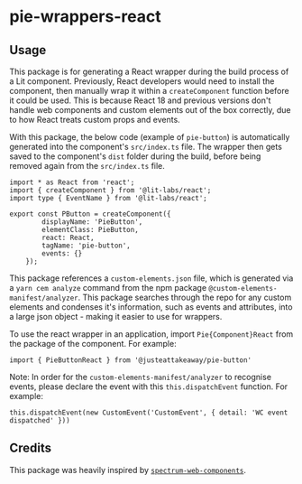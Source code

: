 # pie-wrappers-react

## Usage

This package is for generating a React wrapper during the build process of a Lit component. Previously, React developers would need to install the component, then manually wrap it within a `createComponent` function before it could be used. This is because React 18 and previous versions don't handle web components and custom elements out of the box correctly, due to how React treats custom props and events.

With this package, the below code (example of `pie-button`) is automatically generated into the component's `src/index.ts` file. The wrapper then gets saved to the component's `dist` folder during the build, before being removed again from the `src/index.ts` file.

```
import * as React from 'react';
import { createComponent } from '@lit-labs/react';
import type { EventName } from '@lit-labs/react';

export const PButton = createComponent({
        displayName: 'PieButton',
        elementClass: PieButton,
        react: React,
        tagName: 'pie-button',
        events: {}
    });
```

This package references a `custom-elements.json` file, which is generated via a `yarn cem analyze` command from the npm package `@custom-elements-manifest/analyzer`. This package searches through the repo for any custom elements and condenses it's information, such as events and attributes, into a large json object - making it easier to use for wrappers.

To use the react wrapper in an application, import `Pie{Component}React` from the package of the component. For example:

```
import { PieButtonReact } from '@justeattakeaway/pie-button'
```

Note: In order for the `custom-elements-manifest/analyzer` to recognise events, please declare the event with this `this.dispatchEvent` function. For example:

```
this.dispatchEvent(new CustomEvent('CustomEvent', { detail: 'WC event dispatched' }))
```

## Credits

This package was heavily inspired by [`spectrum-web-components`](https://github.com/adobe/spectrum-web-components).